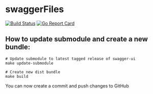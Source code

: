 # swaggerFiles

[![Build Status](https://github.com/swaggo/files/actions/workflows/ci.yml/badge.svg?branch=master)](https://github.com/features/actions)
[![Go Report Card](https://goreportcard.com/badge/github.com/swaggo/files)](https://goreportcard.com/report/github.com/swaggo/files)

## How to update submodule and create a new bundle:

```console
# Update submodule to latest tagged release of swagger-ui
make update-submodule

# Create new dist bundle
make build
```

You can now create a commit and push changes to GitHub